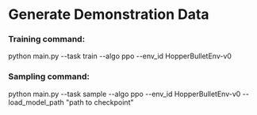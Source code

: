 
# Generate Demonstration Data 

### Training command: 

python main.py --task train --algo ppo --env_id HopperBulletEnv-v0

### Sampling command:

python main.py --task sample --algo ppo --env_id HopperBulletEnv-v0 --load_model_path "path to checkpoint"
